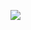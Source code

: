 ![](https://media.istockphoto.com/id/184612105/fr/photo/rose.jpg?s=612x612&w=is&k=20&c=gcdFWUxPyba-L6_UAnGKM12x4NO3oXznhv3irJAo_m4=)
